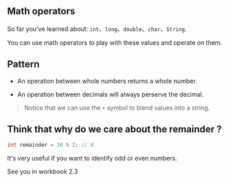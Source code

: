 
## Math operators

So far you've learned about: `int`、`long`、`double`、`char`、`String`.

You can use math operators to play with these values and operate on them.

## Pattern

- An operation between whole numbers returns a whole number.

- An operation between decimals will always perserve the decimal.

> Notice that we can use the `+` symbol to blend values into a string.

## Think that why do we care about the remainder ?

```java
int remainder = 10 % 2; // 0
```

It's very useful if you want to identify odd or even numbers.

See you in workbook 2.3

